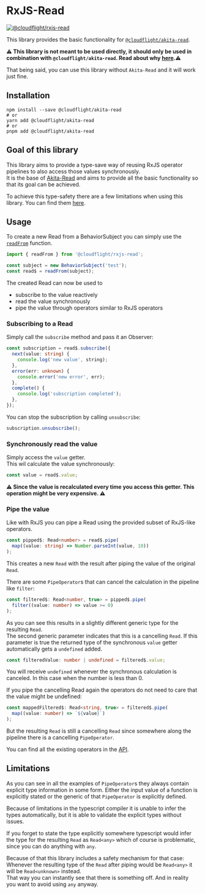 # RxJS-Read

[![@cloudflight/rxjs-read](https://img.shields.io/npm/v/@cloudflight/rxjs-read?label=@cloudflight/rxjs-read)](https://www.npmjs.com/package/@cloudflight/rxjs-read)

This library provides the basic functionality for [`@cloudflight/akita-read`](../akita-read/README.md).

**:warning: This library is not meant to be used directly, it should only be used in combination with `@cloudflight/akita-read`. Read about why [here](../akita-read/README.md#Usage).:warning:**

That being said, you can use this library without `Akita-Read` and it will work just fine.

## Installation

```shell
npm install --save @cloudflight/akita-read
# or
yarn add @cloudflight/akita-read
# or
pnpm add @cloudflight/akita-read
```

## Goal of this library

This library aims to provide a type-save way of reusing RxJS operator pipelines to also access those values synchronously.  
It is the base of [Akita-Read](../akita-read/README.md) and aims to provide all the basic functionality so that its goal can be achieved.

To achieve this type-safety there are a few limitations when using this library. You can find them [here](#Limitations).

## Usage

To create a new Read from a BehaviorSubject you can simply use the [`readFrom`](modules.md#readFrom) function.

```ts
import { readFrom } from '@cloudflight/rxjs-read';

const subject = new BehaviorSubject('test');
const read$ = readFrom(subject);
```

The created Read can now be used to

- subscribe to the value reactively
- read the value synchronously
- pipe the value through operators similar to RxJS operators

### Subscribing to a Read

Simply call the `subscribe` method and pass it an Observer:

```ts
const subscription = read$.subscribe({
  next(value: string) {
    console.log('new value', string);
  },
  error(err: unknown) {
    console.error('new error', err);
  },
  complete() {
    console.log('subscription completed');
  },
});
```

You can stop the subscription by calling `unsubscribe`:

```ts
subscription.unsubscribe();
```

### Synchronously read the value

Simply access the `value` getter.  
This wil calculate the value synchronously:

```ts
const value = read$.value;
```

**:warning: Since the value is recalculated every time you access this getter. This operation might be very expensive. :warning:**

### Pipe the value

Like with RxJS you can pipe a Read using the provided subset of RxJS-like operators.

```ts
const pipped$: Read<number> = read$.pipe(
  map((value: string) => Number.parseInt(value, 10))
);
```

This creates a new `Read` with the result after piping the value of the original `Read`.

There are some `PipeOperator`s that can cancel the calculation in the pipeline like `filter`:

```ts
const filtered$: Read<number, true> = pipped$.pipe(
  filter((value: number) => value >= 0)
);
```

As you can see this results in a slightly different generic type for the resulting `Read`.  
The second generic parameter indicates that this is a cancelling `Read`. If this parameter is true the returned type of the synchronous `value` getter automatically gets a `undefined` added.

```ts
const filteredValue: number | undefined = filtered$.value;
```

You will receive `undefined` whenever the synchronous calculation is canceled. In this case when the number is less than 0.

If you pipe the cancelling Read again the operators do not need to care that the value might be undefined:

```ts
const mappedFiltered$: Read<string, true> = filtered$.pipe(
  map((value: number) => `${value}`)
);
```

But the resulting `Read` is still a cancelling `Read` since somewhere along the pipeline there is a cancelling `PipeOperator`.

You can find all the existing operators in the [API](modules.md#Operators).

## Limitations

As you can see in all the examples of `PipeOperator`s they always contain explicit type information in some form.
Either the input value of a function is explicitly stated or the generic of that `PipeOperator` is explicitly defined.

Because of limitations in the typescript compiler it is unable to infer the types automatically, but it is able to validate the explicit types without issues.

If you forget to state the type explicitly somewhere typescript would infer the type for the resulting `Read` as `Read<any>` which of course is problematic, since you can do anything with `any`.

Because of that this library includes a safety mechanism for that case:  
Whenever the resulting type of the `Read` after piping would be `Read<any>` it will be `Read<unknown>` instead.  
That way you can instantly see that there is something off. And in reality you want to avoid using `any` anyway.
